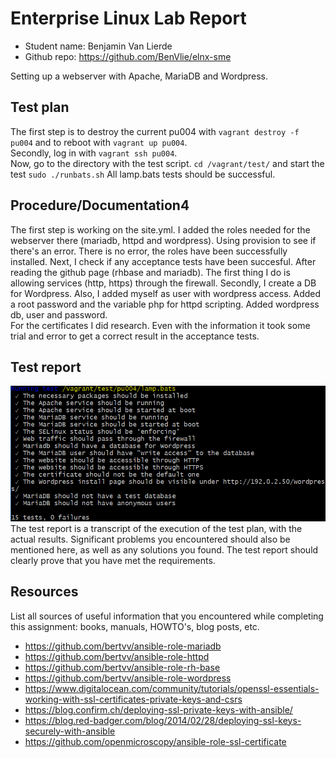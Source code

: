 # Enterprise Linux Lab Report

- Student name: Benjamin Van Lierde
- Github repo: <https://github.com/BenVlie/elnx-sme>

Setting up a webserver with Apache, MariaDB and Wordpress.
## Test plan

The first step is to destroy the current pu004 with ```vagrant destroy -f pu004``` and to reboot with ```vagrant up pu004```.\
Secondly, log in with ```vagrant ssh pu004```.\
Now, go to the directory with the test script. ```cd /vagrant/test/``` and start the test ```sudo ./runbats.sh```
All lamp.bats tests should be successful.

## Procedure/Documentation4

The first step is working on the site.yml. I added the roles needed for the webserver there (mariadb, httpd and wordpress). Using provision to see if there's an error.
There is no error, the roles have been successfully installed. Next, I check if any acceptance tests have been succesful.
After reading the github page (rhbase and mariadb). The first thing I do is allowing services (http, https) through the firewall. Secondly, I create a DB for Wordpress. Also, I added myself as user with wordpress access. Added a root password and the variable php for httpd scripting. Added wordpress db, user and password.\
For the certificates I did research. Even with the information it took some trial and error to get a correct result in the acceptance tests.

## Test report

![testrapport-01](https://github.com/BenVlie/elnx-sme/blob/master/report/images/01-testrapport.png)
The test report is a transcript of the execution of the test plan, with the actual results. Significant problems you encountered should also be mentioned here, as well as any solutions you found. The test report should clearly prove that you have met the requirements.

## Resources

List all sources of useful information that you encountered while completing this assignment: books, manuals, HOWTO's, blog posts, etc.
- https://github.com/bertvv/ansible-role-mariadb
- https://github.com/bertvv/ansible-role-httpd
- https://github.com/bertvv/ansible-role-rh-base
- https://github.com/bertvv/ansible-role-wordpress
- https://www.digitalocean.com/community/tutorials/openssl-essentials-working-with-ssl-certificates-private-keys-and-csrs
- https://blog.confirm.ch/deploying-ssl-private-keys-with-ansible/
- https://blog.red-badger.com/blog/2014/02/28/deploying-ssl-keys-securely-with-ansible
- https://github.com/openmicroscopy/ansible-role-ssl-certificate
